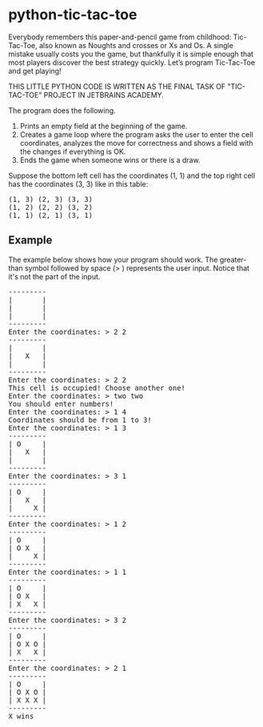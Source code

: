 # python-tic-tac-toe
Everybody remembers this paper-and-pencil game from childhood: Tic-Tac-Toe, also known as Noughts and crosses or Xs and Os. A single mistake usually costs you the game, but thankfully it is simple enough that most players discover the best strategy quickly. Let’s program Tic-Tac-Toe and get playing!

THIS LITTLE PYTHON CODE IS WRITTEN AS THE FINAL TASK OF "TIC-TAC-TOE" PROJECT IN JETBRAINS ACADEMY.

The program does the following.
1. Prints an empty field at the beginning of the game.
2. Creates a game loop where the program asks the user to enter the cell coordinates, analyzes the move for correctness and shows a field with the changes if everything is OK.
3. Ends the game when someone wins or there is a draw.

Suppose the bottom left cell has the coordinates (1, 1) and the top right cell has the coordinates (3, 3) like in this table:
<pre>
(1, 3) (2, 3) (3, 3)
(1, 2) (2, 2) (3, 2)
(1, 1) (2, 1) (3, 1)
</pre>
## Example
The example below shows how your program should work.
The greater-than symbol followed by space (> ) represents the user input. Notice that it's not the part of the input.
<pre>
---------
|       |
|       |
|       |
---------
Enter the coordinates: > 2 2
---------
|       |
|   X   |
|       |
---------
Enter the coordinates: > 2 2
This cell is occupied! Choose another one!
Enter the coordinates: > two two
You should enter numbers!
Enter the coordinates: > 1 4
Coordinates should be from 1 to 3!
Enter the coordinates: > 1 3
---------
| O     |
|   X   |
|       |
---------
Enter the coordinates: > 3 1
---------
| O     |
|   X   |
|     X |
---------
Enter the coordinates: > 1 2
---------
| O     |
| O X   |
|     X |
---------
Enter the coordinates: > 1 1
---------
| O     |
| O X   |
| X   X |
---------
Enter the coordinates: > 3 2
---------
| O     |
| O X O |
| X   X |
---------
Enter the coordinates: > 2 1
---------
| O     |
| O X O |
| X X X |
---------
X wins
</pre>
